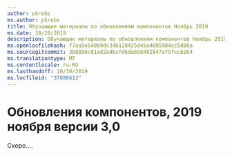 ```yaml
---
author: pkrebs
ms.author: pkrebs
title: Обучающие материалы по обновлениям компонентов Ноябрь 2019
ms.date: 10/20/2019
description: Обучающие материалы по обновлениям компонентов Ноябрь 2019
ms.openlocfilehash: f7aa5e540b9dc34b12d425d45ad885984cc5d86a
ms.sourcegitcommit: 3b8896c81ad2adbcfdbda658482847af5fccb264
ms.translationtype: MT
ms.contentlocale: ru-RU
ms.lasthandoff: 10/30/2019
ms.locfileid: "37886612"
---
```

# <a name="november-2019-version-30-feature-updates"></a>Обновления компонентов, 2019 ноября версии 3,0
Скоро....


